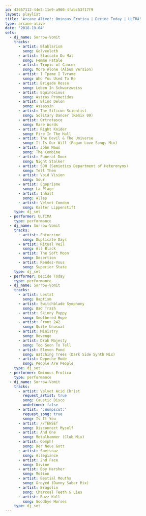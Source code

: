 ```yaml
---
id: 43657112-44e2-11e9-a960-4fabc53f17f9
layout: playlist
title: 'Arcane Alive!: Ominous Erotica | Decide Today | ULTRA'
type: arcane-alive
date: '2018-10-04'
sets:
  - dj_name: Sorrow-Vomit
    tracks:
      - artist: Blablarism
        song: Golveoleth
      - artist: Staccato Du Mal
        song: Femme Fatale
      - artist: Tropic of Cancer
        song: More Alone (Album Version)
      - artist: I Tpame I Tvrame
        song: Who You Used To Be
      - artist: Brigade Rosse
        song: Leben In Schwarzweiss
      - artist: Equinoxious
        song: Astros Prometidos
      - artist: Blind Delon
        song: Assassin
      - artist: The Silicon Scientist
        song: Solitary Dancer (Remix 09)
      - artist: Ortrotasce
        song: Rare Words
      - artist: Right Knider
        song: Fire In The Hall
      - artist: The Devil & The Universe
        song: It Is Our Will (Pagan Love Songs Mix)
      - artist: John Maus
        song: The Combine
      - artist: Funeral Door
        song: Night Stalker
      - artist: SDH (Semiotics Department of Heteronyms)
        song: Tell Them
      - artist: Void Vision
        song: Sour
      - artist: Egoprisme
        song: La Plage
      - artist: Inhalt
        song: Alles
      - artist: Velvet Condom
        song: Kalter Lippenstift
    type: dj_set
  - performer: ULTIMA
    type: performance
  - dj_name: Sorrow-Vomit
    tracks:
      - artist: Fotocrime
        song: Duplicate Days
      - artist: Ritual Veil
        song: All Black
      - artist: The Soft Moon
        song: Desertion
      - artist: Rendez-Vous
        song: Superior State
    type: dj_set
  - performer: Decide Today
    type: performance
  - dj_name: Sorrow-Vomit
    tracks:
      - artist: Lestat
        song: Baptism
      - artist: Switchblade Symphony
        song: Bad Trash
      - artist: Skinny Puppy
        song: Smothered Hope
      - artist: Front 242
        song: Quite Unusual
      - artist: Ministry
        song: Revenge
      - artist: Drab Majesty
        song: Too Soon To Tell
      - artist: Eleven Pond
        song: Watching Trees (Dark Side Synth Mix)
      - artist: Depeche Mode
        song: People Are People
    type: dj_set
  - performer: Ominous Erotica
    type: performance
  - dj_name: Sorrow-Vomit
    tracks:
      - artist: Velvet Acid Christ
        request_artist: true
        song: Caustic Disco
        undefined: false
      - artist: ':Wumpscut:'
        request_song: true
        song: Is It You
      - artist: //TENSEf
        song: Disconnect Myself
      - artist: And One
        song: Metalhammer (Club Mix)
      - artist: Oomph!
        song: Der Neue Gott
      - artist: Spetsnaz
        song: Allegiance
      - artist: 2nd Face
        song: Divine
      - artist: Boy Harsher
        song: Motion
      - artist: Bestial Mouths
        song: Greyed (Danny Saber Mix)
      - artist: Bragolin
        song: Charcoal Teeth & Lies
      - artist: Buzz Kull
        song: Goodbye Horses
    type: dj_set
---
```


